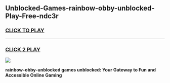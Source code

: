 
## Unblocked-Games-rainbow-obby-unblocked-Play-Free-ndc3r
<h3>
<a href="https://premium76.site?title=rainbow-obby-unblocked&ref=18A1">CLICK TO PLAY</a></h3>
<hr>

<h3>
<a href="https://premium76.site?title=rainbow-obby-unblocked&ref=18A1">CLICK 2 PLAY</a>
  
</h3>

<a href="https://premium76.site?title=rainbow-obby-unblocked&ref=18A1"><img src="https://clearcache.store/games.png"></a>


**rainbow-obby-unblocked games unblocked: Your Gateway to Fun and Accessible Online Gaming**
